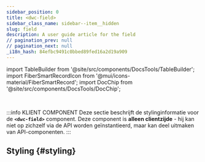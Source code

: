 ```yaml
---
sidebar_position: 0
title: <dwc-field>
sidebar_class_name: sidebar--item__hidden
slug: field
description: A user guide article for the field
// pagination_prev: null
// pagination_next: null
_i18n_hash: 84efbc9491c0bbed89fed16a2d19a909
---
```

import TableBuilder from '@site/src/components/DocsTools/TableBuilder';
import FiberSmartRecordIcon from '@mui/icons-material/FiberSmartRecord';
import DocChip from '@site/src/components/DocsTools/DocChip';

<DocChip chip='shadow' />

<br />

:::info KLIENT COMPONENT
Deze sectie beschrijft de stylinginformatie voor de **`<dwc-field>`** component. Deze component is **alleen clientzijde** - hij kan niet op zichzelf via de API worden geïnstantieerd, maar kan deel uitmaken van API-componenten.
:::

## Styling {#styling}

<TableBuilder name="dwc-field" clientComponent />
